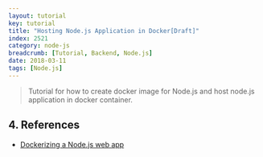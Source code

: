 ```yaml
---
layout: tutorial
key: tutorial
title: "Hosting Node.js Application in Docker[Draft]"
index: 2521
category: node-js
breadcrumb: [Tutorial, Backend, Node.js]
date: 2018-03-11
tags: [Node.js]
---
```


> Tutorial for how to create docker image for Node.js and host node.js application in docker container.


## 4. References
* [Dockerizing a Node.js web app](https://nodejs.org/en/docs/guides/nodejs-docker-webapp/)
